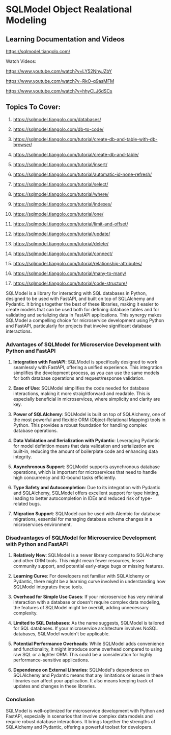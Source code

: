 # SQLModel Object Realational Modeling

## Learning Documentation and Videos

https://sqlmodel.tiangolo.com/

Watch Videos:

https://www.youtube.com/watch?v=LY52NhyJZbY

https://www.youtube.com/watch?v=RkO-q9asMFM

https://www.youtube.com/watch?v=hhyCLJ6dSCs

## Topics To Cover:

1. https://sqlmodel.tiangolo.com/databases/

2. https://sqlmodel.tiangolo.com/db-to-code/

3. https://sqlmodel.tiangolo.com/tutorial/create-db-and-table-with-db-browser/

4. https://sqlmodel.tiangolo.com/tutorial/create-db-and-table/

5. https://sqlmodel.tiangolo.com/tutorial/insert/

6. https://sqlmodel.tiangolo.com/tutorial/automatic-id-none-refresh/

7. https://sqlmodel.tiangolo.com/tutorial/select/

8. https://sqlmodel.tiangolo.com/tutorial/where/

9. https://sqlmodel.tiangolo.com/tutorial/indexes/

10. https://sqlmodel.tiangolo.com/tutorial/one/

11. https://sqlmodel.tiangolo.com/tutorial/limit-and-offset/

12. https://sqlmodel.tiangolo.com/tutorial/update/

13. https://sqlmodel.tiangolo.com/tutorial/delete/

14. https://sqlmodel.tiangolo.com/tutorial/connect/

15. https://sqlmodel.tiangolo.com/tutorial/relationship-attributes/

16. https://sqlmodel.tiangolo.com/tutorial/many-to-many/

17. https://sqlmodel.tiangolo.com/tutorial/code-structure/



SQLModel is a library for interacting with SQL databases in Python, designed to be used with FastAPI, and built on top of SQLAlchemy and Pydantic. It brings together the best of these libraries, making it easier to create models that can be used both for defining database tables and for validating and serializing data in FastAPI applications. This synergy makes SQLModel a compelling choice for microservice development using Python and FastAPI, particularly for projects that involve significant database interactions.

### Advantages of SQLModel for Microservice Development with Python and FastAPI

1. **Integration with FastAPI**: SQLModel is specifically designed to work seamlessly with FastAPI, offering a unified experience. This integration simplifies the development process, as you can use the same models for both database operations and request/response validation.

2. **Ease of Use**: SQLModel simplifies the code needed for database interactions, making it more straightforward and readable. This is especially beneficial in microservices, where simplicity and clarity are key.

3. **Power of SQLAlchemy**: SQLModel is built on top of SQLAlchemy, one of the most powerful and flexible ORM (Object-Relational Mapping) tools in Python. This provides a robust foundation for handling complex database operations.

4. **Data Validation and Serialization with Pydantic**: Leveraging Pydantic for model definition means that data validation and serialization are built-in, reducing the amount of boilerplate code and enhancing data integrity.

5. **Asynchronous Support**: SQLModel supports asynchronous database operations, which is important for microservices that need to handle high concurrency and IO-bound tasks efficiently.

6. **Type Safety and Autocompletion**: Due to its integration with Pydantic and SQLAlchemy, SQLModel offers excellent support for type hinting, leading to better autocompletion in IDEs and reduced risk of type-related bugs.

7. **Migration Support**: SQLModel can be used with Alembic for database migrations, essential for managing database schema changes in a microservices environment.

### Disadvantages of SQLModel for Microservice Development with Python and FastAPI

1. **Relatively New**: SQLModel is a newer library compared to SQLAlchemy and other ORM tools. This might mean fewer resources, lesser community support, and potential early-stage bugs or missing features.

2. **Learning Curve**: For developers not familiar with SQLAlchemy or Pydantic, there might be a learning curve involved in understanding how SQLModel integrates these tools.

3. **Overhead for Simple Use Cases**: If your microservice has very minimal interaction with a database or doesn't require complex data modeling, the features of SQLModel might be overkill, adding unnecessary complexity.

4. **Limited to SQL Databases**: As the name suggests, SQLModel is tailored for SQL databases. If your microservice architecture involves NoSQL databases, SQLModel wouldn't be applicable.

5. **Potential Performance Overheads**: While SQLModel adds convenience and functionality, it might introduce some overhead compared to using raw SQL or a lighter ORM. This could be a consideration for highly performance-sensitive applications.

6. **Dependence on External Libraries**: SQLModel's dependence on SQLAlchemy and Pydantic means that any limitations or issues in these libraries can affect your application. It also means keeping track of updates and changes in these libraries.

### Conclusion

SQLModel is well-optimized for microservice development with Python and FastAPI, especially in scenarios that involve complex data models and require robust database interactions. It brings together the strengths of SQLAlchemy and Pydantic, offering a powerful toolset for developers. 


